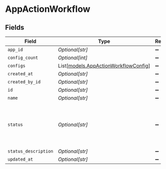 # AppActionWorkflow


## Fields

| Field                                                                        | Type                                                                         | Required                                                                     | Description                                                                  |
| ---------------------------------------------------------------------------- | ---------------------------------------------------------------------------- | ---------------------------------------------------------------------------- | ---------------------------------------------------------------------------- |
| `app_id`                                                                     | *Optional[str]*                                                              | :heavy_minus_sign:                                                           | N/A                                                                          |
| `config_count`                                                               | *Optional[int]*                                                              | :heavy_minus_sign:                                                           | N/A                                                                          |
| `configs`                                                                    | List[[models.AppActionWorkflowConfig](../models/appactionworkflowconfig.md)] | :heavy_minus_sign:                                                           | N/A                                                                          |
| `created_at`                                                                 | *Optional[str]*                                                              | :heavy_minus_sign:                                                           | N/A                                                                          |
| `created_by_id`                                                              | *Optional[str]*                                                              | :heavy_minus_sign:                                                           | N/A                                                                          |
| `id`                                                                         | *Optional[str]*                                                              | :heavy_minus_sign:                                                           | N/A                                                                          |
| `name`                                                                       | *Optional[str]*                                                              | :heavy_minus_sign:                                                           | metadata                                                                     |
| `status`                                                                     | *Optional[str]*                                                              | :heavy_minus_sign:                                                           | TODO: change to default null after migration & after initial pr              |
| `status_description`                                                         | *Optional[str]*                                                              | :heavy_minus_sign:                                                           | N/A                                                                          |
| `updated_at`                                                                 | *Optional[str]*                                                              | :heavy_minus_sign:                                                           | N/A                                                                          |